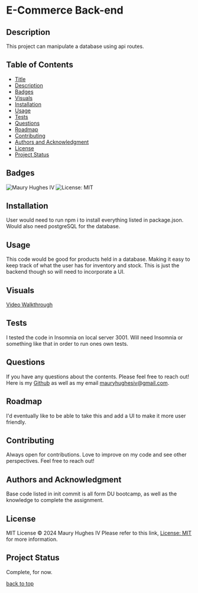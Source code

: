 <a id="title"></a>
# E-Commerce Back-end 

<a id="description"></a>
## Description
This project can manipulate a database using api routes.

## Table of Contents
- [Title](#title)
- [Description](#description)
- [Badges](#badges)
- [Visuals](#visuals)
- [Installation](#installation)
- [Usage](#usage)
- [Tests](#tests)
- [Questions](#questions)
- [Roadmap](#roadmap)
- [Contributing](#contributing)
- [Authors and Acknowledgment](#acknowledgment)
- [License](#license)
- [Project Status](#status)

<a id="badges"></a>
## Badges
![Maury Hughes IV](https://img.shields.io/badge/Maury%20Hughes%20IV-5A2BE2)
![License: MIT](https://img.shields.io/badge/License-MIT-yellow.svg)

<a id="installation"></a>
## Installation
User would need to run npm i to install everything listed in package.json. Would also need postgreSQL for the database.

<a id="usage"></a>
## Usage
This code would be good for products held in a database. Making it easy to keep track of what the user has for inventory and stock. This is just the backend though so will need to incorporate a UI.

<a id="Visuals"></a>
## Visuals
[Video Walkthrough](https://drive.google.com/file/d/1XRZZn9ZiE4jWPWkPWgrQLRVeLuvpUZeT/view)

<a id="tests"></a>
## Tests
I tested the code in Insomnia on local server 3001. Will need Insomnia or something like that in order to run ones own tests.

<a id="questions"></a>
## Questions
If you have any questions about the contents. Please feel free to reach out!
Here is my [Github](https://github.com/MauryIV) as well as my email <mauryhughesiv@gmail.com>.

<a id="roadmap"></a>
## Roadmap
I'd eventually like to be able to take this and add a UI to make it more user friendly.

<a id="contributing"></a>
## Contributing
Always open for contributions. Love to improve on my code and see other perspectives. Feel free to reach out!

<a id="acknowledgment"></a>
## Authors and Acknowledgment
Base code listed in init commit is all form DU bootcamp, as well as the knowledge to complete the assignment.

<a id="license"></a>
## License
MIT License © 2024 Maury Hughes IV
Please refer to this link, [License: MIT](https://opensource.org/licenses/MIT) for more information.

<a id="status"></a>
## Project Status
Complete, for now.

[back to top](#title)
